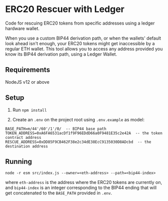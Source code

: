 # ERC20 Rescuer with Ledger 

Code for rescuing ERC20 tokens from specific addresses using a ledger hardware wallet.

When you use a custom BIP44 derivation path, or when the wallets' default look ahead isn't enough, your ERC20 tokens might get inaccessible by a regular ETH wallet. This tool allows you to access any address provided you know its BIP44 derivation path, using a Ledger Wallet.

## Requirements

NodeJS v12 or above


## Setup

1. Run `npm install`

2. Create an `.env` on the project root using `.env.example` as model:

```
BASE_PATH=m/44'/60'/1'/0/  -- BIP44 base path
TOKEN_ADDRESS=0xA6FA6531acDf1f9F96EDdD66a0F9481E35c2e42A  -- the token contract address
RESCUE_ADDRESS=0xDD85F9CB462F38e2c34dE38EcC9135030D8ADcbd  -- the destination address
```



## Running

`node -r esm src/index.js --owner=<eth-address> --path=<bip44-index>`

where `eth-address` is the address where the ERC20 tokens are currently on, and `bip44-index` is an integer corresponding to the BIP44 ending that will get concatenated to the `BASE_PATH` provided in `.env`.
